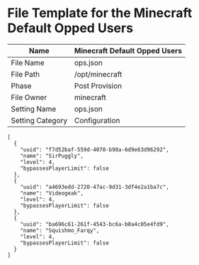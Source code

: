 # File Template for the Minecraft Default Opped Users

| Name             	| Minecraft Default Opped Users 	|
|------------------	|-------------------------------	|
| File Name        	| ops.json                      	|
| File Path        	| /opt/minecraft                	|
| Phase            	| Post Provision                	|
| File Owner       	| minecraft                     	|
| Setting Name     	| ops.json                      	|
| Setting Category 	| Configuration                 	|

```
[
  {
    "uuid": "f7d52baf-559d-4070-b98a-6d9e63d96292",
    "name": "SirPuggly",
    "level": 4,
    "bypassesPlayerLimit": false
  },
  {
    "uuid": "a4693edd-2720-47ac-9d31-3df4e2a1ba7c",
    "name": "Videogeak",
    "level": 4,
    "bypassesPlayerLimit": false
  },
  {
  	"uuid": "ba696c61-261f-4543-bc6a-b0a4c05e4fd9",
    "name": "Squishmo_Farqy",
    "level": 4,
    "bypassesPlayerLimit": false
  }
]
```
